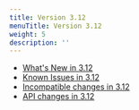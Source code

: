 ```yaml
---
title: Version 3.12
menuTitle: Version 3.12
weight: 5
description: ''
---
```

- [What's New in 3.12](whats-new-in-3-12.md)
- [Known Issues in 3.12](known-issues-in-3-12.md)
- [Incompatible changes in 3.12](incompatible-changes-in-3-12.md)
- [API changes in 3.12](api-changes-in-3-12.md)
